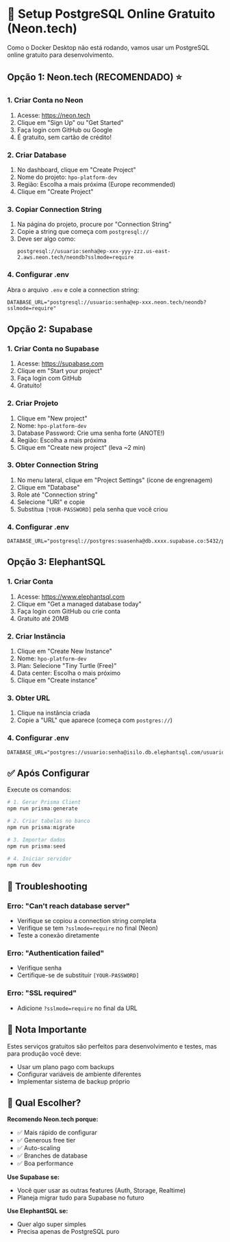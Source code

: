 # 🐘 Setup PostgreSQL Online Gratuito (Neon.tech)

Como o Docker Desktop não está rodando, vamos usar um PostgreSQL online gratuito para desenvolvimento.

## Opção 1: Neon.tech (RECOMENDADO) ⭐

### 1. Criar Conta no Neon
1. Acesse: https://neon.tech
2. Clique em "Sign Up" ou "Get Started"
3. Faça login com GitHub ou Google
4. É gratuito, sem cartão de crédito!

### 2. Criar Database
1. No dashboard, clique em "Create Project"
2. Nome do projeto: `hpo-platform-dev`
3. Região: Escolha a mais próxima (Europe recommended)
4. Clique em "Create Project"

### 3. Copiar Connection String
1. Na página do projeto, procure por "Connection String"
2. Copie a string que começa com `postgresql://`
3. Deve ser algo como:
   ```
   postgresql://usuario:senha@ep-xxx-yyy-zzz.us-east-2.aws.neon.tech/neondb?sslmode=require
   ```

### 4. Configurar .env
Abra o arquivo `.env` e cole a connection string:

```env
DATABASE_URL="postgresql://usuario:senha@ep-xxx.neon.tech/neondb?sslmode=require"
```

## Opção 2: Supabase

### 1. Criar Conta no Supabase
1. Acesse: https://supabase.com
2. Clique em "Start your project"
3. Faça login com GitHub
4. Gratuito!

### 2. Criar Projeto
1. Clique em "New project"
2. Nome: `hpo-platform-dev`
3. Database Password: Crie uma senha forte (ANOTE!)
4. Região: Escolha a mais próxima
5. Clique em "Create new project" (leva ~2 min)

### 3. Obter Connection String
1. No menu lateral, clique em "Project Settings" (ícone de engrenagem)
2. Clique em "Database"
3. Role até "Connection string"
4. Selecione "URI" e copie
5. Substitua `[YOUR-PASSWORD]` pela senha que você criou

### 4. Configurar .env
```env
DATABASE_URL="postgresql://postgres:suasenha@db.xxxx.supabase.co:5432/postgres"
```

## Opção 3: ElephantSQL

### 1. Criar Conta
1. Acesse: https://www.elephantsql.com
2. Clique em "Get a managed database today"
3. Faça login com GitHub ou crie conta
4. Gratuito até 20MB

### 2. Criar Instância
1. Clique em "Create New Instance"
2. Nome: `hpo-platform-dev`
3. Plan: Selecione "Tiny Turtle (Free)"
4. Data center: Escolha o mais próximo
5. Clique em "Create instance"

### 3. Obter URL
1. Clique na instância criada
2. Copie a "URL" que aparece (começa com `postgres://`)

### 4. Configurar .env
```env
DATABASE_URL="postgres://usuario:senha@isilo.db.elephantsql.com/usuario"
```

## ✅ Após Configurar

Execute os comandos:

```powershell
# 1. Gerar Prisma Client
npm run prisma:generate

# 2. Criar tabelas no banco
npm run prisma:migrate

# 3. Importar dados
npm run prisma:seed

# 4. Iniciar servidor
npm run dev
```

## 🔧 Troubleshooting

### Erro: "Can't reach database server"
- Verifique se copiou a connection string completa
- Verifique se tem `?sslmode=require` no final (Neon)
- Teste a conexão diretamente

### Erro: "Authentication failed"
- Verifique senha
- Certifique-se de substituir `[YOUR-PASSWORD]`

### Erro: "SSL required"
- Adicione `?sslmode=require` no final da URL

## 📝 Nota Importante

Estes serviços gratuitos são perfeitos para desenvolvimento e testes, mas para produção você deve:
- Usar um plano pago com backups
- Configurar variáveis de ambiente diferentes
- Implementar sistema de backup próprio

## 🎯 Qual Escolher?

**Recomendo Neon.tech porque:**
- ✅ Mais rápido de configurar
- ✅ Generous free tier
- ✅ Auto-scaling
- ✅ Branches de database
- ✅ Boa performance

**Use Supabase se:**
- Você quer usar as outras features (Auth, Storage, Realtime)
- Planeja migrar tudo para Supabase no futuro

**Use ElephantSQL se:**
- Quer algo super simples
- Precisa apenas de PostgreSQL puro
